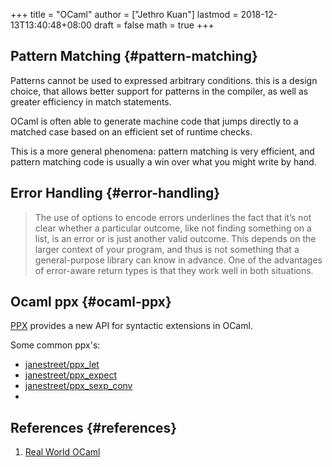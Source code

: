 +++
title = "OCaml"
author = ["Jethro Kuan"]
lastmod = 2018-12-13T13:40:48+08:00
draft = false
math = true
+++

## Pattern Matching {#pattern-matching}

Patterns cannot be used to expressed arbitrary conditions. this is a
design choice, that allows better support for patterns in the
compiler, as well as greater efficiency in match statements.

OCaml is often able to generate machine code that jumps directly to a
matched case based on an efficient set of runtime checks.

This is a more general phenomena: pattern matching is very efficient,
and pattern matching code is usually a win over what you might write
by hand.


## Error Handling {#error-handling}

> The use of options to encode errors underlines the fact that it’s not
> clear whether a particular outcome, like not finding something on a
> list, is an error or is just another valid outcome. This depends on
> the larger context of your program, and thus is not something that a
> general-purpose library can know in advance. One of the advantages of
> error-aware return types is that they work well in both situations.


## Ocaml ppx {#ocaml-ppx}

[PPX](http://ocamllabs.io/doc/ppx.html) provides a new API for syntactic extensions in OCaml.

Some common ppx's:

-   [janestreet/ppx\_let](https://github.com/janestreet/ppx%5Flet)
-   [janestreet/ppx\_expect](https://github.com/janestreet/ppx%5Fexpect)
-   [janestreet/ppx\_sexp\_conv](https://github.com/janestreet/ppx%5Fsexp%5Fconv)
-


## References {#references}

1.  [Real World OCaml](https://realworldocaml.org/)

